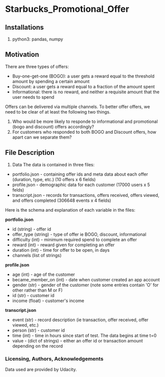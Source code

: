# Starbucks_Promotional_Offer


## Installations
1. python3: pandas, numpy


## Motivation
There are three types of offers: 
- Buy-one-get-one (BOGO): a user gets a reward equal to the threshold amount by spending a certain amount
- Discount: a user gets a reward equal to a fraction of the amount spent
- Informational: there is no reward, and neither a requisite amount that
the user needs to spend

Offers can be delivered via multiple channels. To better offer offers, we need to be clear of at least the following two things.
1. Who would be more likely to responde to informational and promotional (bogo and discount) offers accordingly?
1. For customers who responded to both BOGO and Discount offers, how apart can we separate them?


## File Description
1. Data
The data is contained in three files:

* portfolio.json - containing offer ids and meta data about each offer (duration, type, etc.) (10 offers x 6 fields)
* profile.json - demographic data for each customer (17000 users x 5 felds)
* transcript.json - records for transactions, offers received, offers viewed, and offers completed (306648 events x 4 fields)

Here is the schema and explanation of each variable in the files:

**portfolio.json**
* id (string) - offer id
* offer_type (string) - type of offer ie BOGO, discount, informational
* difficulty (int) - minimum required spend to complete an offer
* reward (int) - reward given for completing an offer
* duration (int) - time for offer to be open, in days
* channels (list of strings)

**profile.json**
* age (int) - age of the customer 
* became_member_on (int) - date when customer created an app account
* gender (str) - gender of the customer (note some entries contain 'O' for other rather than M or F)
* id (str) - customer id
* income (float) - customer's income

**transcript.json**
* event (str) - record description (ie transaction, offer received, offer viewed, etc.)
* person (str) - customer id
* time (int) - time in hours since start of test. The data begins at time t=0
* value - (dict of strings) - either an offer id or transaction amount depending on the record


### Licensing, Authors, Acknowledgements
Data used are provided by Udacity.